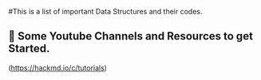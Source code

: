 #This is a list of important Data Structures and their codes.

## :memo: Some Youtube Channels and Resources to get Started.

(https://hackmd.io/c/tutorials)
